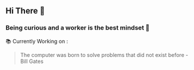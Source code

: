 ## Hi There 👋
### Being curious and a worker is the best mindset 🧐

📚 Currently Working on : 

> The computer was born to solve problems that did not exist before - Bill Gates
